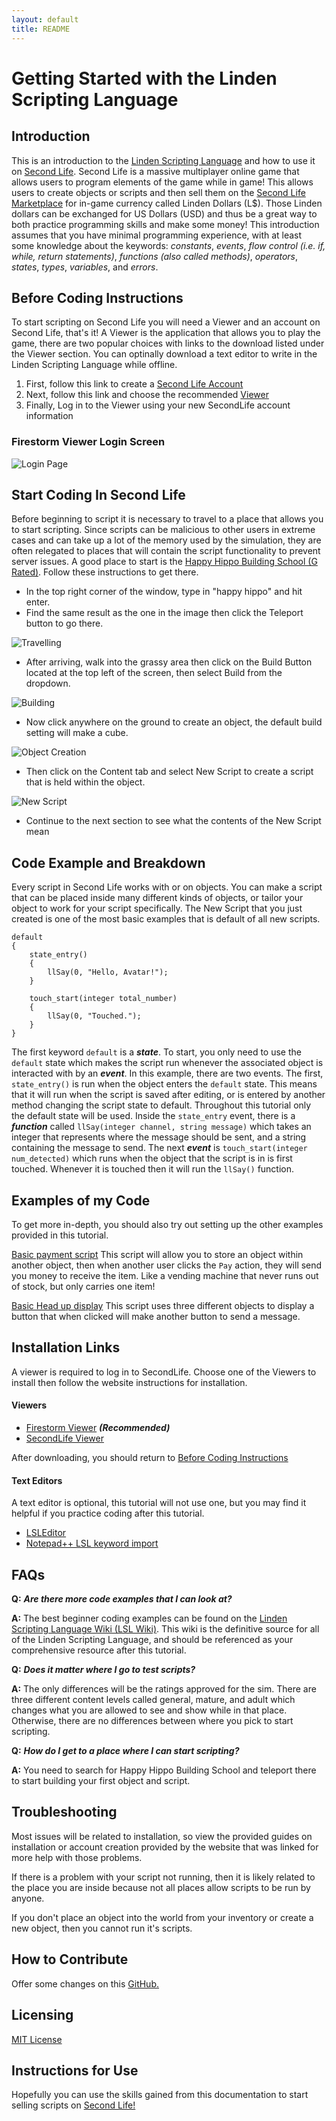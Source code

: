 ```yaml
---
layout: default
title: README
---
```

# Getting Started with the Linden Scripting Language
## Introduction
This is an introduction to the [Linden Scripting Language](http://wiki.secondlife.com/wiki/A_Basic_LSL_Tutorial) and how to use it on [Second Life](https://secondlife.com/). Second Life is a massive multiplayer online game that allows users to program elements of the game while in game! This allows users to create objects or scripts and then sell them on the [Second Life Marketplace](https://marketplace.secondlife.com/) for in-game currency called Linden Dollars (L$). Those Linden dollars can be exchanged for US Dollars (USD) and thus be a great way to both practice programming skills and make some money! This introduction assumes that you have minimal programming experience, with at least some knowledge about the keywords: *constants*, *events*, *flow control (i.e. if, while, return statements)*, *functions (also called methods)*, *operators*, *states*, *types*, *variables*, and *errors*.

## Before Coding Instructions
To start scripting on Second Life you will need a Viewer and an account on Second Life, that's it! A Viewer is the application that allows you to play the game, there are two popular choices with links to the download listed under the Viewer section. You can optinally download a text editor to write in the Linden Scripting Language while offline.

1. First, follow this link to create a [Second Life Account](https://join.secondlife.com/)
1. Next, follow this link and choose the recommended [Viewer](#viewers)
1. Finally, Log in to the Viewer using your new SecondLife account information

### Firestorm Viewer Login Screen
![Login Page](../images/login_screen.png)

## Start Coding In Second Life
Before beginning to script it is necessary to travel to a place that allows you to start scripting. Since scripts can be malicious to other users in extreme cases and can take up a lot of the memory used by the simulation, they are often relegated to places that will contain the script functionality to prevent server issues. A good place to start is the [Happy Hippo Building School (G Rated)](http://maps.secondlife.com/secondlife/Pandorus/96/129/30). Follow these instructions to get there.

- In the top right corner of the window, type in "happy hippo" and hit enter.
- Find the same result as the one in the image then click the Teleport button to go there.

![Travelling](../images/inked_travel.jpg)

- After arriving, walk into the grassy area then click on the Build Button located at the top left of the screen, then select Build from the dropdown.

![Building](../images/build.png)

- Now click anywhere on the ground to create an object, the default build setting will make a cube.

![Object Creation](../images/object_creation.png)

- Then click on the Content tab and select New Script to create a script that is held within the object. 

![New Script](../images/new_script.png)

- Continue to the next section to see what the contents of the New Script mean


## Code Example and Breakdown
Every script in Second Life works with or on objects. You can make a script that can be placed inside many different kinds of objects, or tailor your object to work for your script specifically. The New Script that you just created is one of the most basic examples that is default of all new scripts.

```
default
{
    state_entry()
    {
        llSay(0, "Hello, Avatar!");
    }
 
    touch_start(integer total_number)
    {
        llSay(0, "Touched.");
    }
}
``` 

The first keyword ```default``` is a ***state***. To start, you only need to use the ```default``` state which makes the script run whenever the associated object is interacted with by an ***event***. In this example, there are two events. The first, ```state_entry()``` is run when the object enters the ```default``` state. This means that it will run when the script is saved after editing, or is entered by another method changing the script state to default. Throughout this tutorial only the default state will be used. Inside the ```state_entry``` event, there is a ***function*** called ```llSay(integer channel, string message)``` which takes an integer that represents where the message should be sent, and a string containing the message to send.
The next ***event*** is ```touch_start(integer num_detected)``` which runs when the object that the script is in is first touched. Whenever it is touched then it will run the ```llSay()``` function.


## Examples of my Code

To get more in-depth, you should also try out setting up the other examples provided in this tutorial.

[Basic payment script](https://github.com/t9605tripp/linden-scripting-tutorial/blob/main/code-examples/allowPayment)
This script will allow you to store an object within another object, then when another user clicks the ```Pay``` action, they will send you money to receive the item. Like a vending machine that never runs out of stock, but only carries one item!

[Basic Head up display](https://github.com/t9605tripp/linden-scripting-tutorial/blob/main/code-examples/basicHUD)
This script uses three different objects to display a button that when clicked will make another button to send a message.

## Installation Links

A viewer is required to log in to SecondLife. Choose one of the Viewers to install then follow the website instructions for installation.

#### Viewers
- [Firestorm Viewer](https://www.firestormviewer.org/os/) ***(Recommended)*** 
- [SecondLife Viewer](https://secondlife.com/support/downloads/)

After downloading, you should return to [Before Coding Instructions](#before-coding-instructions)

#### Text Editors

A text editor is optional, this tutorial will not use one, but you may find it helpful if you practice coding after this tutorial.

- [LSLEditor](https://sourceforge.net/projects/lsleditor/)
- [Notepad++ LSL keyword import](https://pastebin.com/maYqDNxT)

## FAQs

**Q:** ***Are there more code examples that I can look at?***

**A:** The best beginner coding examples can be found on the [Linden Scripting Language Wiki (LSL Wiki)](http://wiki.secondlife.com/wiki/A_Basic_LSL_Tutorial). This wiki is the definitive source for all of the Linden Scripting Language, and should be referenced as your comprehensive resource after this tutorial. 

**Q:** ***Does it matter where I go to test scripts?***

**A:** The only differences will be the ratings approved for the sim. There are three different content levels called general, mature, and adult which changes what you are allowed to see and show while in that place. Otherwise, there are no differences between where you pick to start scripting.

**Q:** ***How do I get to a place where I can start scripting?***

**A:** You need to search for Happy Hippo Building School and teleport there to start building your first object and script.

## Troubleshooting

Most issues will be related to installation, so view the provided guides on installation or account creation provided by the website that was linked for more help with those problems.

If there is a problem with your script not running, then it is likely related to the place you are inside because not all places allow scripts to be run by anyone.

If you don't place an object into the world from your inventory or create a new object, then you cannot run it's scripts.

## How to Contribute

Offer some changes on this [GitHub.](https://github.com/t9605tripp/linden-scripting-tutorial)

## Licensing

[MIT License](https://github.com/t9605tripp/linden-scripting-tutorial/blob/main/LICENSE)

## Instructions for Use

Hopefully you can use the skills gained from this documentation to start selling scripts on [Second Life!](https://secondlife.com/)

